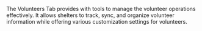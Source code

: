 The Volunteers Tab provides with tools to manage the volunteer operations effectively. It allows shelters to track, sync, and organize volunteer information while offering various customization settings for volunteers.
